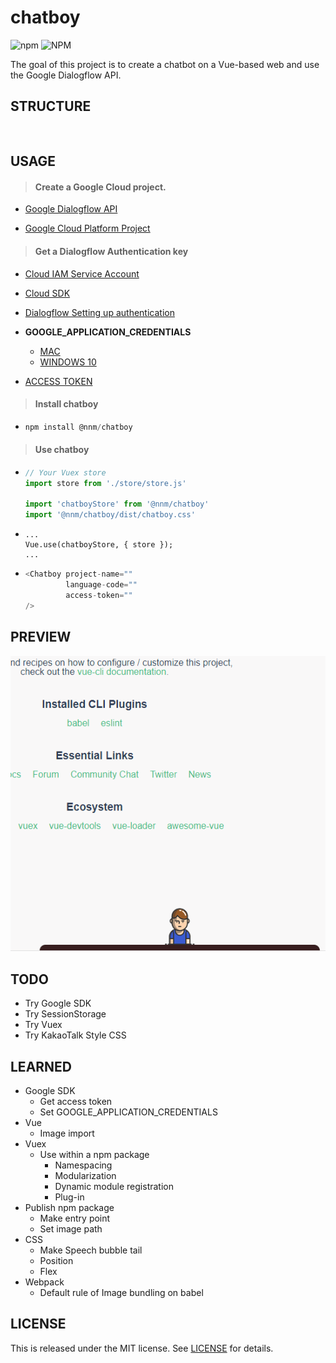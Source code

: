 # chatboy

![npm](https://img.shields.io/npm/v/@nnm/chatboy) ![NPM](https://img.shields.io/npm/l/@nnm/chatboy)

The goal of this project is to create a chatbot on a Vue-based web and use the Google Dialogflow API.



## STRUCTURE

```
    
```



## USAGE

> #### Create a Google Cloud project.

- [Google Dialogflow API](https://cloud.google.com/dialogflow/docs/)

- [Google Cloud Platform Project](<https://cloud.google.com/resource-manager/docs/creating-managing-projects>)

  


> #### Get a Dialogflow Authentication key

- [Cloud IAM Service Account](https://cloud.google.com/iam/docs/creating-managing-service-account-keys)

- [Cloud SDK](https://cloud.google.com/sdk/docs/)
- [Dialogflow Setting up authentication](https://dialogflow.com/docs/reference/v2-auth-setup)
- **GOOGLE_APPLICATION_CREDENTIALS**
  
  - [MAC](https://jungwoon.github.io/google%20cloud/2018/01/11/Google-Application-Default-Credential/)
  - [WINDOWS 10](https://m.blog.naver.com/PostView.nhn?blogId=chandong83&logNo=220981452650&proxyReferer=https%3A%2F%2Fwww.google.com%2F)
  
- [ACCESS TOKEN](https://github.com/innFactory/react-native-dialogflow/issues/31)

  

> #### Install chatboy

- ```js
  npm install @nnm/chatboy
  ```



> #### Use chatboy

- ```js
  // Your Vuex store
  import store from './store/store.js'
  
  import 'chatboyStore' from '@nnm/chatboy'
  import '@nnm/chatboy/dist/chatboy.css'
  ```
- ```
  ...
  Vue.use(chatboyStore, { store });
  ...
  ```

- ```js
  <Chatboy project-name=""
           language-code=""
           access-token=""
  />
  ```



## PREVIEW

  <center><img src="readme/preview.gif" alt="usage gif"></center>



## TODO

- Try Google SDK
- Try SessionStorage
- Try Vuex
- Try KakaoTalk Style CSS





## LEARNED

- Google SDK
  - Get access token
  - Set GOOGLE_APPLICATION_CREDENTIALS
- Vue
  - Image import
- Vuex
  - Use within a npm package
    - Namespacing
    - Modularization
    - Dynamic module registration
    - Plug-in
- Publish npm package
  - Make entry point
  - Set image path
- CSS
  - Make Speech bubble tail
  - Position
  - Flex
- Webpack
  - Default rule of Image bundling on babel



## LICENSE

This is released under the MIT license. See [LICENSE](LICENSE) for details.
